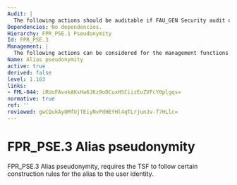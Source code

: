 ```yaml
---
Audit: |
  The following actions should be auditable if FAU_GEN Security audit data generation is included in the PP, PP-Module, functional package or ST: a) minimal: The subject/user that requested resolution of the user identity should be audited.
Dependencies: No dependencies.
Hierarchy: FPR_PSE.1 Pseudonymity
Id: FPR_PSE.3
Management: |
  The following actions can be considered for the management functions in FMT: a) there are no management activities foreseen.
Name: Alias pseudonymity
active: true
derived: false
level: 1.103
links:
- FML-044: iRUoFAvnkAKsHa6JKz9oDCuxHSCiizEuZVFcY0plgqs=
normative: true
ref: ''
reviewed: gwCQukAyOMfUjTEiyNvPdHEYHl4qTLrjunJv-f7HLlc=
---
```


# FPR_PSE.3 Alias pseudonymity

FPR_PSE.3 Alias pseudonymity, requires the TSF to follow certain construction rules for the alias to the user identity.